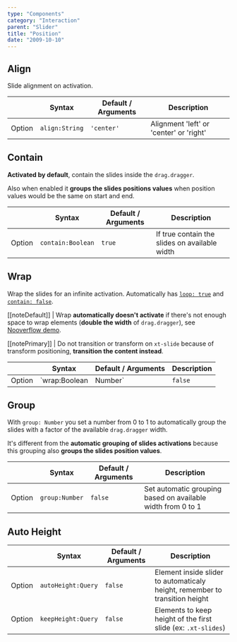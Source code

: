 ```yaml
---
type: "Components"
category: "Interaction"
parent: "Slider"
title: "Position"
date: "2009-10-10"
---
```


## Align

Slide alignment on activation.

<div class="xt-overflow-sub overflow-y-hidden overflow-x-scroll my-5 xt-my-auto w-full">

|                         | Syntax                                    | Default / Arguments                       | Description                   |
| ----------------------- | ----------------------------------------- | ----------------------------- | ----------------------------- |
| Option                  | `align:String`                          | `'center'`        | Alignment 'left' or 'center' or 'right'           |

</div>

<demo>
  <demoinline src="demos/components/slider/align-center">
  </demoinline>
  <demoinline src="demos/components/slider/align-left">
  </demoinline>
  <demoinline src="demos/components/slider/align-right">
  </demoinline>
</demo>

## Contain

**Activated by default**, contain the slides inside the `drag.dragger`.

Also when enabled it **groups the slides positions values** when position values would be the same on start and end.

<div class="xt-overflow-sub overflow-y-hidden overflow-x-scroll my-5 xt-my-auto w-full">

|                         | Syntax                                    | Default / Arguments                       | Description                   |
| ----------------------- | ----------------------------------------- | ----------------------------- | ----------------------------- |
| Option                  | `contain:Boolean`                          | `true`        | If true contain the slides on available width            |

</div>

<demo>
  <demoinline src="demos/components/slider/nocontain-center">
  </demoinline>
  <demoinline src="demos/components/slider/nocontain-left">
  </demoinline>
  <demoinline src="demos/components/slider/nocontain-right">
  </demoinline>
</demo>

## Wrap

Wrap the slides for an infinite activation. Automatically has [`loop: true`](/components/slider/interaction#navigation-and-loop) and [`contain: false`](/components/slider/position#contain).

[[noteDefault]]
| Wrap **automatically doesn't activate** if there's not enough space to wrap elements (**double the width** of `drag.dragger`), see [Nooverflow demo](/components/slider/other#nooverflow).

[[notePrimary]]
| Do not transition or transform on `xt-slide` because of transform positioning, **transition the content instead**.

<div class="xt-overflow-sub overflow-y-hidden overflow-x-scroll my-5 xt-my-auto w-full">

|                         | Syntax                                    | Default / Arguments                       | Description                   |
| ----------------------- | ----------------------------------------- | ----------------------------- | ----------------------------- |
| Option                  | `wrap:Boolean|Number`                          | `false`        | Wrap slides on start and end             |

</div>

<demo>
  <demoinline src="demos/components/slider/wrap-center">
  </demoinline>
  <demoinline src="demos/components/slider/wrap-left">
  </demoinline>
  <demoinline src="demos/components/slider/wrap-right">
  </demoinline>
</demo>

## Group

With `group: Number` you set a number from 0 to 1 to automatically group the slides with a factor of the available `drag.dragger` width.

It's different from the **automatic grouping of slides activations** because this grouping also **groups the slides position values**.

<div class="xt-overflow-sub overflow-y-hidden overflow-x-scroll my-5 xt-my-auto w-full">

|                         | Syntax                                    | Default / Arguments                       | Description                   |
| ----------------------- | ----------------------------------------- | ----------------------------- | ----------------------------- |
| Option                  | `group:Number`                          | `false`        | Set automatic grouping based on available width from 0 to 1            |

</div>

<demo>
  <demoinline src="demos/components/slider/group">
  </demoinline>
  <demoinline src="demos/components/slider/group-wrap">
  </demoinline>
</demo>

## Auto Height

<div class="xt-overflow-sub overflow-y-hidden overflow-x-scroll my-5 xt-my-auto w-full">

|                         | Syntax                                    | Default / Arguments                       | Description                   |	
| ----------------------- | ----------------------------------------- | ----------------------------- | ----------------------------- |	
| Option                  | `autoHeight:Query`                          | `false`        | Element inside slider to automaticaly height, remember to transition height            |
| Option                  | `keepHeight:Query`                          | `false`        | Elements to keep height of the first slide (ex: `.xt-slides`)            |

</div>

<demo>
  <demoinline src="demos/components/slider/autoheight">
  </demoinline>
</demo>
